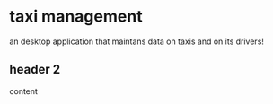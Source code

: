 # taxi management

an desktop application that maintans data on taxis and on its drivers!

## header 2

content
